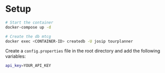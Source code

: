 # Setup

```bash
# Start the container
docker-compose up -d

# Create the db mtcg
docker exec <CONTAINER-ID> createdb -U josip tourplanner
```

Create a `config.properties` file in the root directory and add the following variables:

```bash
api_key=YOUR_API_KEY
```
